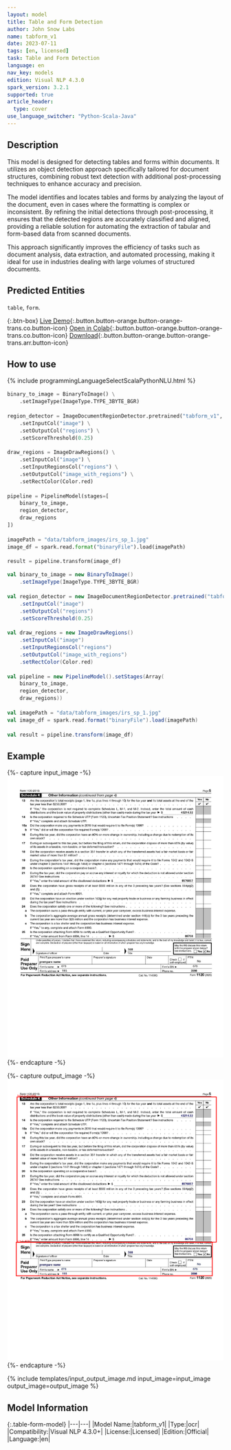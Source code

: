 ```yaml
---
layout: model
title: Table and Form Detection
author: John Snow Labs
name: tabform_v1
date: 2023-07-11
tags: [en, licensed]
task: Table and Form Detection
language: en
nav_key: models
edition: Visual NLP 4.3.0
spark_version: 3.2.1
supported: true
article_header:
  type: cover
use_language_switcher: "Python-Scala-Java"
---
```


## Description

This model is designed for detecting tables and forms within documents. It utilizes an object detection approach specifically tailored for document structures, combining robust text detection with additional post-processing techniques to enhance accuracy and precision.

The model identifies and locates tables and forms by analyzing the layout of the document, even in cases where the formatting is complex or inconsistent. By refining the initial detections through post-processing, it ensures that the detected regions are accurately classified and aligned, providing a reliable solution for automating the extraction of tabular and form-based data from scanned documents.

This approach significantly improves the efficiency of tasks such as document analysis, data extraction, and automated processing, making it ideal for use in industries dealing with large volumes of structured documents.


## Predicted Entities

``table``, ``form``.

{:.btn-box}
[Live Demo](https://demo.johnsnowlabs.com/ocr/IMAGE_TABLE_FORM_DETECTION/){:.button.button-orange.button-orange-trans.co.button-icon}
[Open in Colab](https://github.com/JohnSnowLabs/spark-ocr-workshop/blob/master/jupyter/Cards/SparkOcrImageTableAndFormDetection.ipynb){:.button.button-orange.button-orange-trans.co.button-icon}
[Download](https://s3.amazonaws.com/auxdata.johnsnowlabs.com/clinical/ocr/tabform_v1_en_4.2.5_3.2_1677478327651.zip){:.button.button-orange.button-orange-trans.arr.button-icon}


## How to use

<div class="tabs-box" markdown="1">
{% include programmingLanguageSelectScalaPythonNLU.html %}

```python
binary_to_image = BinaryToImage() \
    .setImageType(ImageType.TYPE_3BYTE_BGR)

region_detector = ImageDocumentRegionDetector.pretrained("tabform_v1", "en", "clinical/ocr") \
    .setInputCol("image") \
    .setOutputCol("regions") \
    .setScoreThreshold(0.25)

draw_regions = ImageDrawRegions() \
    .setInputCol("image") \
    .setInputRegionsCol("regions") \
    .setOutputCol("image_with_regions") \
    .setRectColor(Color.red)

pipeline = PipelineModel(stages=[
    binary_to_image,
    region_detector,
    draw_regions
])

imagePath = "data/tabform_images/irs_sp_1.jpg"
image_df = spark.read.format("binaryFile").load(imagePath)

result = pipeline.transform(image_df)
```
```scala
val binary_to_image = new BinaryToImage()
    .setImageType(ImageType.TYPE_3BYTE_BGR)

val region_detector = new ImageDocumentRegionDetector.pretrained("tabform_v1", "en", "clinical/ocr")
    .setInputCol("image")
    .setOutputCol("regions")
    .setScoreThreshold(0.25)

val draw_regions = new ImageDrawRegions()
    .setInputCol("image")
    .setInputRegionsCol("regions")
    .setOutputCol("image_with_regions")
    .setRectColor(Color.red)

val pipeline = new PipelineModel().setStages(Array(
    binary_to_image,
    region_detector,
    draw_regions))

val imagePath = "data/tabform_images/irs_sp_1.jpg"
val image_df = spark.read.format("binaryFile").load(imagePath)

val result = pipeline.transform(image_df)
```
</div>

## Example

{%- capture input_image -%}
![Screenshot](/assets/images/examples_ocr/tabform_input.png)
{%- endcapture -%}

{%- capture output_image -%}
![Screenshot](/assets/images/examples_ocr/tabform_output.png)
{%- endcapture -%}


{% include templates/input_output_image.md
input_image=input_image
output_image=output_image
%}

## Model Information

{:.table-form-model}
|---|---|
|Model Name:|tabform_v1|
|Type:|ocr|
|Compatibility:|Visual NLP 4.3.0+|
|License:|Licensed|
|Edition:|Official|
|Language:|en|

